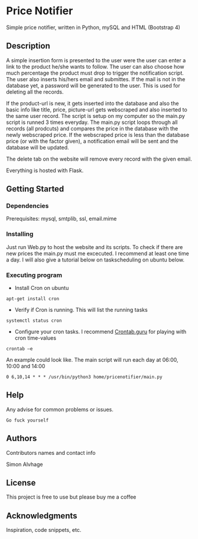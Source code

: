 # Price Notifier

Simple price notifier, written in Python, mySQL and HTML (Bootstrap 4)

## Description

A simple insertion form is presented to the user were the user can enter a link to the product he/she wants to follow. The user can also choose how much percentage the product must drop to trigger the notification script. The user also inserts his/hers email and submittes. If the mail is not in the database yet, a password will be generated to the user. This is used for deleting all the records. 

If the product-url is new, it gets inserted into the database and also the basic info like title, price, picture-url gets webscraped and also inserted to the same user record. The script is setup on my computer so the main.py script is runned 3 times everyday. The main.py script loops through all records (all prodcuts) and compares the price in the database with the newly webscraped price. If the webscraped price is less than the database price (or with the factor given), a notification email will be sent and the database will be updated.

The delete tab on the website will remove every record with the given email.

Everything is hosted with Flask.

## Getting Started

### Dependencies

Prerequisites: mysql, smtplib, ssl, email.mime

### Installing

Just run Web.py to host the website and its scripts. To check if there are new prices the main.py must me excecuted. I recommend at least one time a day.
I will also give a tutorial below on taskscheduling on ubuntu below.

### Executing program

* Install Cron on ubuntu
```
apt-get install cron
```
* Verify if Cron is running. This will list the running tasks
```
systemctl status cron
```
* Configure your cron tasks. I recommend [Crontab.guru](https://crontab.guru/) for playing with cron time-values
```
crontab –e
```
An example could look like. The main script will run each day at 06:00, 10:00 and 14:00
```
0 6,10,14 * * * /usr/bin/python3 home/pricenotifier/main.py
```

## Help

Any advise for common problems or issues.
```
Go fuck yourself
```

## Authors

Contributors names and contact info

Simon Alvhage

## License

This project is free to use but please buy me a coffee 

## Acknowledgments

Inspiration, code snippets, etc.
